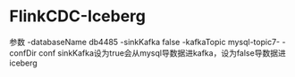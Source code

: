 # FlinkCDC-Iceberg
参数
-databaseName db4485 -sinkKafka false -kafkaTopic mysql-topic7- -confDir conf
sinkKafka设为true会从mysql导数据进kafka，设为false导数据进iceberg